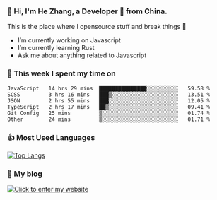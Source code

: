 ### 👋 Hi, I'm He Zhang, a Developer 🚀 from China.

This is the place where I opensource stuff and break things :rofl:

- I’m currently working on Javascript
- I’m currently learning Rust
- Ask me about anything related to Javascript

### 💪 This week I spent my time on 
<!--START_SECTION:waka-->

```text
JavaScript   14 hrs 29 mins  ███████████████░░░░░░░░░░   59.58 %
SCSS         3 hrs 16 mins   ███▒░░░░░░░░░░░░░░░░░░░░░   13.51 %
JSON         2 hrs 55 mins   ███░░░░░░░░░░░░░░░░░░░░░░   12.05 %
TypeScript   2 hrs 17 mins   ██▒░░░░░░░░░░░░░░░░░░░░░░   09.41 %
Git Config   25 mins         ▒░░░░░░░░░░░░░░░░░░░░░░░░   01.74 %
Other        24 mins         ▒░░░░░░░░░░░░░░░░░░░░░░░░   01.71 %
```

<!--END_SECTION:waka-->

### 👍 Most Used Languages
[![Top Langs](https://github-readme-stats.vercel.app/api/top-langs/?username=zhanghecool&layout=compact)](https://zhanghe.cool)

### 🌈 My blog 
[![Click to enter my website](https://cdn.jsdelivr.net/gh/zhanghecool/assets/images/gif/zhanghecools.gif)](https://zhanghe.cool)
